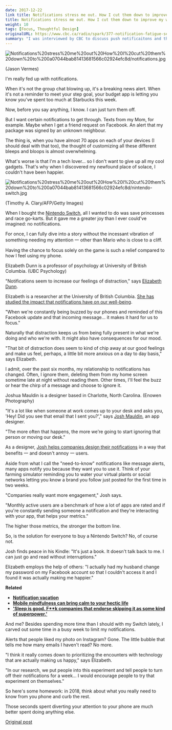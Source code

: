 ```yaml
---
date: 2017-12-22
link title: Notifications stress me out. How I cut them down to improve my well-being (CBC Radio)
title: Notifications stress me out. How I cut them down to improve my well-being (CBC Radio)
weight: 10
tags: [Focus, Thoughtful Design]
originalURL: https://www.cbc.ca/radio/spark/377-notification-fatigue-seasonal-ghost-stories-and-more-1.4450632/notifications-stress-me-out-how-i-cut-them-down-to-improve-my-well-being-1.4450646
summary: "I was interviewed by CBC to discuss push notificaitons and the stress they cause."
---
```



![Notifications%20stress%20me%20out%20How%20I%20cut%20them%20down%20to%200a07044bab81413681566c02924efc8d/notifications.jpg](../../notifications.jpg)

(Jason Vermes)

I'm really fed up with notifications.

When it's not the group chat blowing up, it's a breaking news alert. When it's not a reminder to meet your step goal, your budget app is letting you know you've spent too much at Starbucks this week.

Now, before you say anything, I know. I can just turn them off.

But I want certain notifications to get through. Texts from my Mom, for example. Maybe when I get a friend request on Facebook. An alert that my package was signed by an unknown neighbour.

The thing is, when you have almost 70 apps on each of your devices (I should deal with that too), the thought of customizing all these different bleeps and bloops is almost overwhelming.

What's worse is that I'm a tech lover… so I don't want to give up all my cool gadgets. That's why when I discovered my newfound place of solace, I couldn't have been happier.

![Notifications%20stress%20me%20out%20How%20I%20cut%20them%20down%20to%200a07044bab81413681566c02924efc8d/nintendo-switch.jpg](/nintendo-switch.jpg)

(Timothy A. Clary/AFP/Getty Images)

When I bought the [Nintendo Switch](https://www.nintendo.com/switch/), all I wanted to do was save princesses and race go-karts. But it gave me a greater joy than I ever could've imagined: no notifications.

For once, I can fully dive into a story without the incessant vibration of something needing my attention 一 other than Mario who is close to a cliff.

Having the chance to focus solely on the game is such a relief compared to how I feel using my phone.

Elizabeth Dunn is a professor of psychology at University of British Columbia. (UBC Psychology)

"Notifications seem to increase our feelings of distraction," says [Elizabeth Dunn](https://psych.ubc.ca/persons/elizabeth-dunn/).

Elizabeth is a researcher at the University of British Columbia. [She has studied the impact that notifications have on our well-bei](https://news.virginia.edu/content/study-smartphone-alerts-increase-inattention-and-hyperactivity)[ng](http://news.virginia.edu/content/study-smartphone-alerts-increase-inattention-and-hyperactivity).

"When we're constantly being buzzed by our phones and reminded of this Facebook update and that incoming message… it makes it hard for us to focus."

Naturally that distraction keeps us from being fully present in what we're doing and who we're with. It might also have consequences for our mood.

"That bit of distraction does seem to kind of chip away at our good feelings and make us feel, perhaps, a little bit more anxious on a day to day basis," says Elizabeth.

I admit, over the past six months, my relationship to notifications has changed. Often, I ignore them, deleting them from my home screen sometime late at night without reading them. Other times, I'll feel the buzz or hear the chirp of a message and choose to ignore it.

Joshua Mauldin is a designer based in Charlotte, North Carolina. (Enowen Photography)

"It's a lot like when someone at work comes up to your desk and asks you, 'Hey! Did you see that email that I sent you?'," says [Josh Mauldin](http://joshuamauldin.com/), an app designer.

"The more often that happens, the more we're going to start ignoring that person or moving our desk."

As a designer, [Josh helps companies design their notifications](https://medium.com/cardinal-solutions/push-notifications-the-good-the-bad-and-the-wtf-could-u-not-b73d6b2c4f90) in a way that benefits 一 and doesn't annoy 一 users.

Aside from what I call the "need-to-know" notifications like message alerts, many apps notify you because they want you to use it. Think of your farming simulator reminding you to water your virtual plants or social networks letting you know a brand you follow just posted for the first time in two weeks.

"Companies really want more engagement," Josh says.

"Monthly active users are a benchmark of how a lot of apps are rated and if you're constantly sending someone a notification and they're interacting with your app, that helps your metrics."

The higher those metrics, the stronger the bottom line.

So, is the solution for everyone to buy a Nintendo Switch? No, of course not.

Josh finds peace in his Kindle: "It's just a book. It doesn't talk back to me. I can just go and read without interruptions."

Elizabeth employs the help of others: "I actually had my husband change my password on my Facebook account so that I couldn't access it and I found it was actually making me happier."

**Related**

- **[Notification vacation](http://www.cbc.ca/1.2848363)**
- **[Mobile mindfulness can bring calm to your hectic life](http://www.cbc.ca/1.4127545)**
- **['Sleep is good. F**k companies that endorse skipping it as some kind of superpower.'](http://www.cbc.ca/1.3886096)**

And me? Besides spending more time than I should with my Switch lately, I carved out some time in a busy week to limit my notifications.

Alerts that people liked my photo on Instagram? Gone. The little bubble that tells me how many emails I haven't read? No more.

"I think it really comes down to prioritizing the encounters with technology that are actually making us happy," says Elizabeth.

"In our research, we put people into this experiment and tell people to turn off their notifications for a week… I would encourage people to try that experiment on themselves."

So here's some homework: in 2018, think about what you really need to know from you phone and curb the rest.

Those seconds spent diverting your attention to your phone are much better spent doing anything else.


[Original post](https://www.cbc.ca/radio/spark/377-notification-fatigue-seasonal-ghost-stories-and-more-1.4450632/notifications-stress-me-out-how-i-cut-them-down-to-improve-my-well-being-1.4450646)
